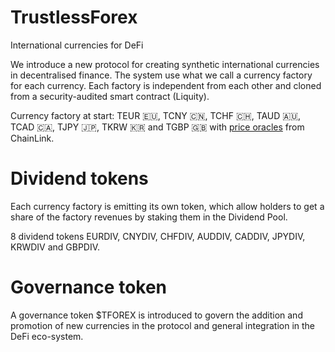 # TrustlessForex

International currencies for DeFi

We introduce a new protocol for creating synthetic international currencies in decentralised finance. The system use what we call a currency factory for each currency. Each factory is independent from each other and cloned from a security-audited smart contract (Liquity).

Currency factory at start: TEUR 🇪🇺, TCNY 🇨🇳, TCHF 🇨🇭, TAUD 🇦🇺, TCAD 🇨🇦, TJPY 🇯🇵, TKRW 🇰🇷 and TGBP 🇬🇧 
with [price oracles](https://data.chain.link/) from ChainLink.

# Dividend tokens
Each currency factory is emitting its own token, which allow holders to get a share of the factory revenues by staking them in the Dividend Pool. 

8 dividend tokens EURDIV, CNYDIV, CHFDIV, AUDDIV, CADDIV, JPYDIV, KRWDIV and GBPDIV.

# Governance token
A governance token $TFOREX is introduced to govern the addition and promotion of new currencies in the protocol and general integration in the DeFi eco-system.
